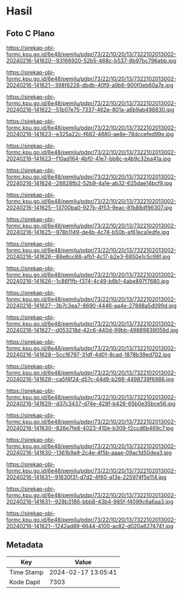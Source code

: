 # Hasil

## Foto C Plano

https://sirekap-obj-formc.kpu.go.id/6e48/pemilu/pdpr/73/22/10/20/13/7322102013002-20240216-141620--93166920-52b5-468c-b537-8b97bc796abb.jpg

https://sirekap-obj-formc.kpu.go.id/6e48/pemilu/pdpr/73/22/10/20/13/7322102013002-20240216-141621--398f6226-dbdb-40f9-a9b6-900f0eb60a7e.jpg

https://sirekap-obj-formc.kpu.go.id/6e48/pemilu/pdpr/73/22/10/20/13/7322102013002-20240216-141622--51b07e75-7337-462e-801a-a6b9ab498830.jpg

https://sirekap-obj-formc.kpu.go.id/6e48/pemilu/pdpr/73/22/10/20/13/7322102013002-20240216-141623--e325a22c-f682-4680-ae8e-78dccefed99e.jpg

https://sirekap-obj-formc.kpu.go.id/6e48/pemilu/pdpr/73/22/10/20/13/7322102013002-20240216-141623--f10ad164-4bf0-41e7-bb8c-e4b9c32ea41a.jpg

https://sirekap-obj-formc.kpu.go.id/6e48/pemilu/pdpr/73/22/10/20/13/7322102013002-20240216-141624--28828fb2-52b9-4a1e-ab32-625dae14bcf9.jpg

https://sirekap-obj-formc.kpu.go.id/6e48/pemilu/pdpr/73/22/10/20/13/7322102013002-20240216-141625--13700ba0-927b-4f53-9eac-81b88df96307.jpg

https://sirekap-obj-formc.kpu.go.id/6e48/pemilu/pdpr/73/22/10/20/13/7322102013002-20240216-141625--978b1149-de4b-4c74-b50b-af61eca1edfe.jpg

https://sirekap-obj-formc.kpu.go.id/6e48/pemilu/pdpr/73/22/10/20/13/7322102013002-20240216-141626--88e6cc88-afb1-4c17-b2e3-6850e1c5c98f.jpg

https://sirekap-obj-formc.kpu.go.id/6e48/pemilu/pdpr/73/22/10/20/13/7322102013002-20240216-141626--1c86f1fb-f374-4c49-b6b1-4abe897f7680.jpg

https://sirekap-obj-formc.kpu.go.id/6e48/pemilu/pdpr/73/22/10/20/13/7322102013002-20240216-141627--3b7c3ea7-8690-4446-aa4e-27888a5d099d.jpg

https://sirekap-obj-formc.kpu.go.id/6e48/pemilu/pdpr/73/22/10/20/13/7322102013002-20240216-141627--d053218d-42c6-440d-99bb-49889839059d.jpg

https://sirekap-obj-formc.kpu.go.id/6e48/pemilu/pdpr/73/22/10/20/13/7322102013002-20240216-141628--5cc16797-31df-4d01-8cad-1878b39ed702.jpg

https://sirekap-obj-formc.kpu.go.id/6e48/pemilu/pdpr/73/22/10/20/13/7322102013002-20240216-141628--ca5f4f24-d57c-44d9-b268-4498739f6986.jpg

https://sirekap-obj-formc.kpu.go.id/6e48/pemilu/pdpr/73/22/10/20/13/7322102013002-20240216-141629--d37c3437-d74e-428f-b426-65b0e35bce56.jpg

https://sirekap-obj-formc.kpu.go.id/6e48/pemilu/pdpr/73/22/10/20/13/7322102013002-20240216-141630--826e7fe8-4023-410e-b309-f2ccd6b469c7.jpg

https://sirekap-obj-formc.kpu.go.id/6e48/pemilu/pdpr/73/22/10/20/13/7322102013002-20240216-141630--1361b9a9-2c4e-4f5b-aaae-09ac1d50dea3.jpg

https://sirekap-obj-formc.kpu.go.id/6e48/pemilu/pdpr/73/22/10/20/13/7322102013002-20240216-141631--91630f31-d7d2-4f60-a13e-225974f5e114.jpg

https://sirekap-obj-formc.kpu.go.id/6e48/pemilu/pdpr/73/22/10/20/13/7322102013002-20240216-141631--928b3186-bbb8-43b4-985f-f4099c6a6aa3.jpg

https://sirekap-obj-formc.kpu.go.id/6e48/pemilu/pdpr/73/22/10/20/13/7322102013002-20240216-141621--1242ad89-6644-4100-ac82-d020a6274741.jpg


## Metadata

| Key        | Value               |
| ---------- | ------------------- |
| Time Stamp | 2024-02-17 13:05:41 |
| Kode Dapil | 7303                |



